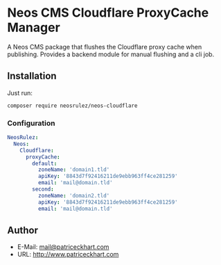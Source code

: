 # Neos CMS Cloudflare ProxyCache Manager

A Neos CMS package that flushes the Cloudflare proxy cache when publishing. Provides a backend module for manual flushing and a cli job.

## Installation

Just run:

```
composer require neosrulez/neos-cloudflare
```

### Configuration

```yaml
NeosRulez:
  Neos:
    Cloudflare:
      proxyCache:
        default:
          zoneName: 'domain1.tld'
          apiKey: '8843d7f92416211de9ebb963ff4ce281259'
          email: 'mail@domain.tld'
        second:
          zoneName: 'domain2.tld'
          apiKey: '8843d7f92416211de9ebb963ff4ce281259'
          email: 'mail@domain.tld'
```

## Author

* E-Mail: mail@patriceckhart.com
* URL: http://www.patriceckhart.com 
